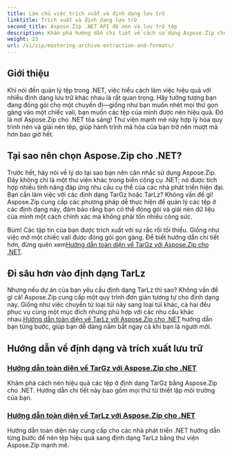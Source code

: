 ```yaml
---
title: Làm chủ việc trích xuất và định dạng lưu trữ
linktitle: Trích xuất và định dạng lưu trữ
second_title: Aspose.Zip .NET API để nén và lưu trữ tệp
description: Khám phá hướng dẫn chi tiết về cách sử dụng Aspose.Zip cho .NET để làm chủ các định dạng nén và giải nén lưu trữ như TarGz và TarLz.
weight: 23
url: /vi/zip/mastering-archive-extraction-and-formats/
---
```

## Giới thiệu

Khi nói đến quản lý tệp trong .NET, việc hiểu cách làm việc hiệu quả với nhiều định dạng lưu trữ khác nhau là rất quan trọng. Hãy tưởng tượng bạn đang đóng gói cho một chuyến đi—giống như bạn muốn nhét mọi thứ gọn gàng vào một chiếc vali, bạn muốn các tệp của mình được nén hiệu quả. Đó là nơi Aspose.Zip cho .NET tỏa sáng! Thư viện mạnh mẽ này hợp lý hóa quy trình nén và giải nén tệp, giúp hành trình mã hóa của bạn trở nên mượt mà hơn bao giờ hết.

## Tại sao nên chọn Aspose.Zip cho .NET?

Trước hết, hãy nói về lý do tại sao bạn nên cân nhắc sử dụng Aspose.Zip. Đây không chỉ là một thư viện khác trong biển công cụ .NET; nó được tích hợp nhiều tính năng đáp ứng nhu cầu cụ thể của các nhà phát triển hiện đại. Bạn cần làm việc với các định dạng TarGz hoặc TarLz? Không vấn đề gì! Aspose.Zip cung cấp các phương pháp dễ thực hiện để quản lý các tệp ở các định dạng này, đảm bảo rằng bạn có thể đóng gói và giải nén dữ liệu của mình một cách chính xác mà không phải tốn nhiều công sức.

Bùm! Các tập tin của bạn được trích xuất với sự rắc rối tối thiểu. Giống như việc mở một chiếc vali được đóng gói gọn gàng. Để biết hướng dẫn chi tiết hơn, đừng quên xem[Hướng dẫn toàn diện về TarGz với Aspose.Zip cho .NET](./comprehensive-guide-to-tar-gz/). 

## Đi sâu hơn vào định dạng TarLz

 Nhưng nếu dự án của bạn yêu cầu định dạng TarLz thì sao? Không vấn đề gì cả! Aspose.Zip cung cấp một quy trình đơn giản tương tự cho định dạng này. Giống như việc chuyển từ loại túi này sang loại túi khác, cả hai đều phục vụ cùng một mục đích nhưng phù hợp với các nhu cầu khác nhau.[Hướng dẫn toàn diện về TarLz với Aspose.Zip cho .NET](./comprehensive-guide-to-tar-lz/) hướng dẫn bạn từng bước, giúp bạn dễ dàng nắm bắt ngay cả khi bạn là người mới.

## Hướng dẫn về định dạng và trích xuất lưu trữ
### [Hướng dẫn toàn diện về TarGz với Aspose.Zip cho .NET](./comprehensive-guide-to-tar-gz/)
Khám phá cách nén hiệu quả các tệp ở định dạng TarGz bằng Aspose.Zip cho .NET. Hướng dẫn chi tiết này bao gồm mọi thứ từ thiết lập môi trường của bạn.
### [Hướng dẫn toàn diện về TarLz với Aspose.Zip cho .NET](./comprehensive-guide-to-tar-lz/)
Hướng dẫn toàn diện này cung cấp cho các nhà phát triển .NET hướng dẫn từng bước để nén tệp hiệu quả sang định dạng TarLz bằng thư viện Aspose.Zip mạnh mẽ.